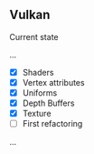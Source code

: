 Vulkan
------

Current state

...

- [X] Shaders
- [X] Vertex attributes
- [X] Uniforms
- [X] Depth Buffers
- [X] Texture
- [ ] First refactoring

...


